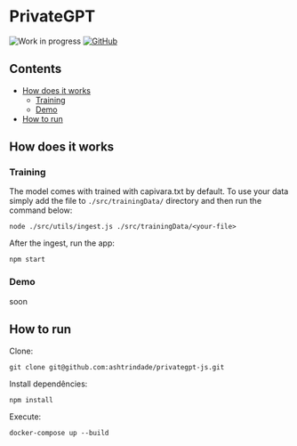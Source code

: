 # PrivateGPT

![Work in progress](https://img.shields.io/badge/Work-In%20Progress-yellow)
[![GitHub](https://img.shields.io/github/license/ashtrindade/privategpt-js)](https://github.com/ashtrindade/privategpt-js/blob/main/LICENSE.md)

## Contents

-   [How does it works](#how-does-it-works)
    -   [Training](#training)
    -   [Demo](#demo)
-   [How to run](#how-to-run)

## How does it works

### Training

The model comes with trained with capivara.txt by default. To use your data simply add the file to `./src/trainingData/` directory and then run the command below:

```shell
node ./src/utils/ingest.js ./src/trainingData/<your-file>
```

After the ingest, run the app:

```shell
npm start
```

### Demo

soon

## How to run

Clone:

```shell
git clone git@github.com:ashtrindade/privategpt-js.git
```

Install dependêncies:

```shell
npm install
```

Execute:

```shell
docker-compose up --build
```
